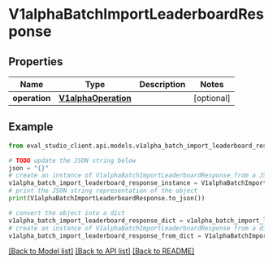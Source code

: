 # V1alphaBatchImportLeaderboardResponse


## Properties

Name | Type | Description | Notes
------------ | ------------- | ------------- | -------------
**operation** | [**V1alphaOperation**](V1alphaOperation.md) |  | [optional] 

## Example

```python
from eval_studio_client.api.models.v1alpha_batch_import_leaderboard_response import V1alphaBatchImportLeaderboardResponse

# TODO update the JSON string below
json = "{}"
# create an instance of V1alphaBatchImportLeaderboardResponse from a JSON string
v1alpha_batch_import_leaderboard_response_instance = V1alphaBatchImportLeaderboardResponse.from_json(json)
# print the JSON string representation of the object
print(V1alphaBatchImportLeaderboardResponse.to_json())

# convert the object into a dict
v1alpha_batch_import_leaderboard_response_dict = v1alpha_batch_import_leaderboard_response_instance.to_dict()
# create an instance of V1alphaBatchImportLeaderboardResponse from a dict
v1alpha_batch_import_leaderboard_response_from_dict = V1alphaBatchImportLeaderboardResponse.from_dict(v1alpha_batch_import_leaderboard_response_dict)
```
[[Back to Model list]](../README.md#documentation-for-models) [[Back to API list]](../README.md#documentation-for-api-endpoints) [[Back to README]](../README.md)



